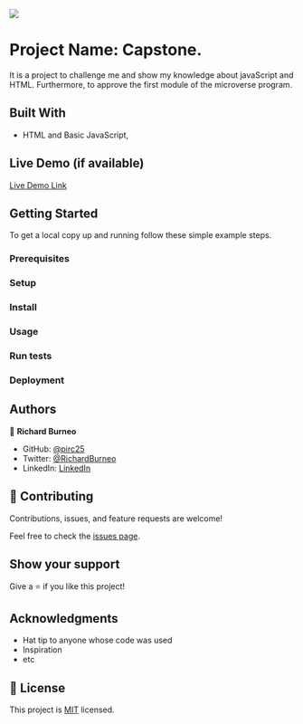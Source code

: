 ![](https://img.shields.io/badge/Microverse-blueviolet)

# Project Name: Capstone.

It is a project to challenge me and show my knowledge about javaScript and HTML. Furthermore, to approve the first module of the microverse program. 

## Built With

- HTML and Basic JavaScript, 

## Live Demo (if available)

[Live Demo Link](https://pirc25.github.io/Capstone/)


## Getting Started

To get a local copy up and running follow these simple example steps.

### Prerequisites

### Setup

### Install

### Usage

### Run tests

### Deployment



## Authors

👤 **Richard Burneo**

- GitHub: [@pirc25](https://github.com/pirc25)
- Twitter: [@RichardBurneo](https://twitter.com/RichardBurneo)
- LinkedIn: [LinkedIn](https://www.linkedin.com/in/richard-burneo-aguilera-1277aa203/)

## 🤝 Contributing

Contributions, issues, and feature requests are welcome!

Feel free to check the [issues page](../../issues/).

## Show your support

Give a ⭐️ if you like this project!

## Acknowledgments

- Hat tip to anyone whose code was used
- Inspiration
- etc

## 📝 License

This project is [MIT](./MIT.md) licensed.
